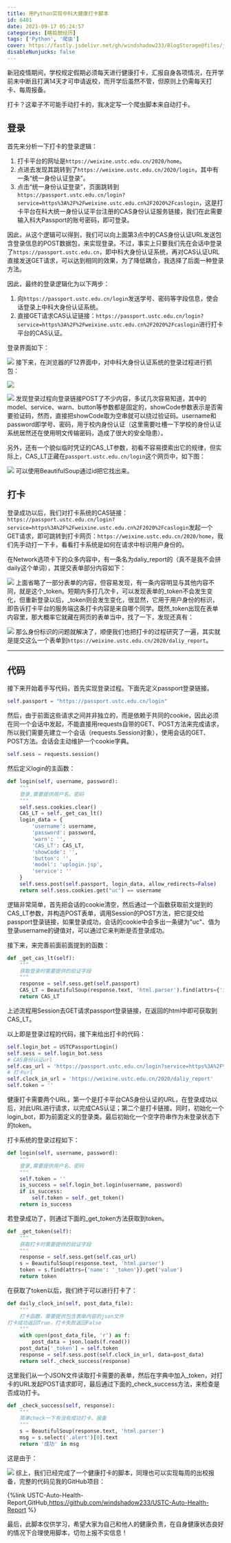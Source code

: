 ```yaml
---
title: 用Python实现中科大健康打卡脚本
id: 6401
date: 2021-09-17 05:24:57
categories: [瞎捣鼓经历]
tags: ['Python', '爬虫']
cover: https://fastly.jsdelivr.net/gh/windshadow233/BlogStorage@files/jpeg/ca249dda5ff2fd5ec5dbb2975f129f52.jpeg
disableNunjucks: false
---
```


新冠疫情期间，学校规定假期必须每天进行健康打卡，汇报自身各项情况，在开学前未中断且打满14天才可申请返校，而开学后虽然不管，但原则上仍需每天打卡、每周报备。

打卡？这辈子不可能手动打卡的，我决定写一个爬虫脚本来自动打卡。


## 登录


首先来分析一下打卡的登录逻辑：


1. 打卡平台的网址是`https://weixine.ustc.edu.cn/2020/home`。
2. 点进去发现其跳转到了`https://weixine.ustc.edu.cn/2020/login`，其中有一条“统一身份认证登录”。
3. 点击“统一身份认证登录”，页面跳转到`https://passport.ustc.edu.cn/login?service=https%3A%2F%2Fweixine.ustc.edu.cn%2F2020%2Fcaslogin`，这是打卡平台在科大统一身份认证平台注册的CAS身份认证服务链接，我们在此需要输入科大Passport的账号密码，即可登录。

因此，从这个逻辑可以得到，我们可以向上面第3点中的CAS身份认证URL发送包含登录信息的POST数据包，来实现登录。不过，事实上只要我们先在会话中登录了`https://passport.ustc.edu.cn`，即中科大身份认证系统，再对CAS认证URL直接发送GET请求，可以达到相同的效果，为了降低耦合，我选择了后面一种登录方法。


因此，最终的登录逻辑化为以下两步：


1. 向`https://passport.ustc.edu.cn/login`发送学号、密码等字段信息，使会话登录上中科大身份认证系统。
2. 直接GET请求CAS认证链接：`https://passport.ustc.edu.cn/login?service=https%3A%2F%2Fweixine.ustc.edu.cn%2F2020%2Fcaslogin`进行打卡平台的CAS认证。

登录界面如下：

![](https://fastly.jsdelivr.net/gh/windshadow233/BlogStorage@files/png/741852fa5b00d54b11d3b538bc4d8655.png)
接下来，在浏览器的F12界面中，对中科大身份认证系统的登录过程进行抓包：

![](https://fastly.jsdelivr.net/gh/windshadow233/BlogStorage@files/png/55b1f2f05457c2c6129727ab252e8344.png)

![](https://fastly.jsdelivr.net/gh/windshadow233/BlogStorage@files/png/76c4b551fd8af4c3eeb03d8a589299d3.png)
发现登录过程向登录链接POST了不少内容，多试几次容易知道，其中的model、service、warn、button等参数都是固定的，showCode参数表示是否需要验证码，然而，直接把showCode取为空串就可以绕过验证码。username和password即学号、密码，用于校内身份认证（这里需要吐槽一下学校的身份认证系统居然还在使用明文传输密码，造成了很大的安全隐患）。


另外，还有一个貌似临时凭证的CAS_LT参数，初看不容易摸索出它的规律，但实际上，CAS_LT正藏在`passport.ustc.edu.cn/login`这个网页中，如下图：

![](https://fastly.jsdelivr.net/gh/windshadow233/BlogStorage@files/png/ba42af97b6c6bb0b16482ded0494ab79.png)
可以使用BeautifulSoup通过id把它找出来。


## 打卡


登录成功以后，我们对打卡系统的CAS链接：`https://passport.ustc.edu.cn/login?service=https%3A%2F%2Fweixine.ustc.edu.cn%2F2020%2Fcaslogin`发起一个GET请求，即可跳转到打卡网页：`https://weixine.ustc.edu.cn/2020/home`，我们先手动打一下卡，看看打卡系统是如何在请求中标识用户身份的。


在Network选项卡下的众多内容中，有一条名为daliy_report的（真不是我不会拼daily这个单词），其提交表单部分内容如下：

![](https://fastly.jsdelivr.net/gh/windshadow233/BlogStorage@files/png/78ffe63d28067bd471902b47d11177c2.png)
上面省略了一部分表单的内容，但容易发现，有一条内容明显与其他内容不同，就是这个_token。短期内多打几次卡，可以发现表单的_token不会发生变化，但重新登录以后，_token则会发生变化，很显然，它用于用户身份的标识，即告诉打卡平台的服务端这条打卡内容是来自哪个同学。既然_token出现在表单内容里，那大概率它就藏在网页的表单当中，找了一下，发现还真有：

![](https://fastly.jsdelivr.net/gh/windshadow233/BlogStorage@files/png/8db1ca38cdca670755d8a1cfc5ca12ec.png)
那么身份标识的问题就解决了，顺便我们也把打卡的过程研究了一遍，其实就是提交这么一个表单到`https://weixine.ustc.edu.cn/2020/daliy_report`。


---

## 代码


接下来开始着手写代码，首先实现登录过程。下面先定义passport登录链接。

```python
self.passport = "https://passport.ustc.edu.cn/login"
```

然后，由于前面这些请求之间并非独立的，而是依赖于共同的cookie，因此必须在同一个会话中发起，不能直接用requests自带的GET、POST方法来完成请求，所以我们需要先建立一个会话（requests.Session对象），使用会话的GET、POST方法。会话会主动维护一个cookie字典。

```python
self.sess = requests.session()
```

然后定义login的主函数：

```python
def login(self, username, password):
    """
    登录,需要提供用户名、密码
    """
    self.sess.cookies.clear()
    CAS_LT = self._get_cas_lt()
    login_data = {
        'username': username,
        'password': password,
        'warn': '',
        'CAS_LT': CAS_LT,
        'showCode': '',
        'button': '',
        'model': 'uplogin.jsp',
        'service': ''
    }
    self.sess.post(self.passport, login_data, allow_redirects=False)
    return self.sess.cookies.get("uc") == username
```

逻辑非常简单，首先把会话的cookie清空，然后通过一个函数获取前文提到的CAS_LT参数，并构造POST表单，调用Session的POST方法，把它提交给passport登录链接，如果登录成功，会话的cookie中会多出一条键为"uc"、值为登录username的键值对，可以通过它来判断是否登录成功。


接下来，来完善前面前面提到的函数：

```python
def _get_cas_lt(self):
    """
    获取登录时需要提供的验证字段
    """
    response = self.sess.get(self.passport)
    CAS_LT = BeautifulSoup(response.text, 'html.parser').find(attrs={'id': 'CAS_LT'}).get('value')
    return CAS_LT
```

上述流程用Session去GET请求passport登录链接，在返回的html中即可获取到CAS_LT。


以上即是登录过程的代码，接下来给出打卡的代码：

```python
self.login_bot = USTCPassportLogin()
self.sess = self.login_bot.sess
# CAS身份认证url
self.cas_url = 'https://passport.ustc.edu.cn/login?service=https%3A%2F%2Fweixine.ustc.edu.cn%2F2020%2Fcaslogin'
# 打卡url
self.clock_in_url = 'https://weixine.ustc.edu.cn/2020/daliy_report'
self.token = ''
```

健康打卡需要两个URL，第一个是打卡平台CAS身份认证的URL，在登录成功以后，对此URL进行请求，以完成CAS认证；第二个是打卡链接。同时，初始化一个login_bot，即为前面定义的登录类。最后初始化一个空字符串作为未登录状态下的token。


打卡系统的登录过程如下：

```python
def login(self, username, password):
    """
    登录,需要提供用户名、密码
    """
    self.token = ''
    is_success = self.login_bot.login(username, password)
    if is_success:
        self.token = self._get_token()
    return is_success
```

若登录成功了，则通过下面的_get_token方法获取到token。

```python
def _get_token(self):
    """
    获取打卡时需要提供的验证字段
    """
    response = self.sess.get(self.cas_url)
    s = BeautifulSoup(response.text, 'html.parser')
    token = s.find(attrs={'name': '_token'}).get('value')
    return token
```

在获取了token以后，我们终于可以进行打卡了：

```python
def daily_clock_in(self, post_data_file):
    """
    打卡函数，需要提供包含表单内容的json文件
打卡成功返回True，打卡失败返回False
    """
    with open(post_data_file, 'r') as f:
        post_data = json.loads(f.read())
    post_data['_token'] = self.token
    response = self.sess.post(self.clock_in_url, data=post_data)
    return self._check_success(response)
```

这里我们从一个JSON文件读取打卡需要的表单，然后在字典中加入_token，对打卡的URL发起POST请求即可，最后通过下面的_check_success方法，来检查是否成功打卡。

```python
def _check_success(self, response):
    """
    简单check一下有没有成功打卡、报备
    """
    s = BeautifulSoup(response.text, 'html.parser')
    msg = s.select('.alert')[0].text
    return '成功' in msg
```

这是由于：

![](https://fastly.jsdelivr.net/gh/windshadow233/BlogStorage@files/png/209055bc68f0c9161caecb933c74de83.png)
综上，我们已经完成了一个健康打卡的脚本，同理也可以实现每周的出校报备，完整的代码见我的GitHub项目：

{%link USTC-Auto-Health-Report,GitHub,https://github.com/windshadow233/USTC-Auto-Health-Report %}


最后，此脚本仅供学习，希望大家为自己和他人的健康负责，在自身健康状态良好的情况下合理使用脚本，切勿上报不实信息！

